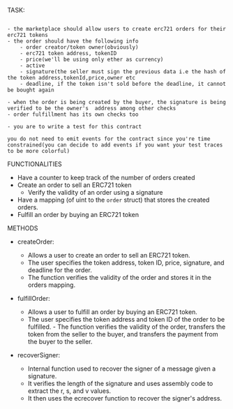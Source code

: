 TASK:

```create an erc721 marketplace that uses onchain orders coupled with vrs signatures to create and confirm orders

- the marketplace should allow users to create erc721 orders for their erc721 tokens
- the order should have the following info
    - order creator/token owner(obviously)
    - erc721 token address, tokenID
    - price(we'll be using only ether as currency)
    - active
    - signature(the seller must sign the previous data i.e the hash of the token address,tokenId,price,owner etc
    - deadline, if the token isn't sold before the deadline, it cannot be bought again

- when the order is being created by the buyer, the signature is being verified to be the owner's  address among other checks
- order fulfillment has its own checks too

- you are to write a test for this contract

you do not need to emit events for the contract since you're time constrained(you can decide to add events if you want your test traces to be more colorful)
```

FUNCTIONALITIES

- Have a counter to keep track of the number of orders created
- Create an order to sell an ERC721 token
  - Verify the validity of an order using a signature
- Have a mapping (of uint to the `order` struct) that stores the created orders.
- Fulfill an order by buying an ERC721 token

METHODS

- createOrder:

  - Allows a user to create an order to sell an ERC721 token.
  - The user specifies the token address, token ID, price, signature, and deadline for the order.
  - The function verifies the validity of the order and stores it in the orders mapping.

- fulfillOrder:

  - Allows a user to fulfill an order by buying an ERC721 token.
  - The user specifies the token address and token ID of the order to be fulfilled. - The function verifies the validity of the order, transfers the token from the seller to the buyer, and transfers the payment from the buyer to the seller.

- recoverSigner:
  - Internal function used to recover the signer of a message given a signature.
  - It verifies the length of the signature and uses assembly code to extract the r, s, and v values.
  - It then uses the ecrecover function to recover the signer's address.
